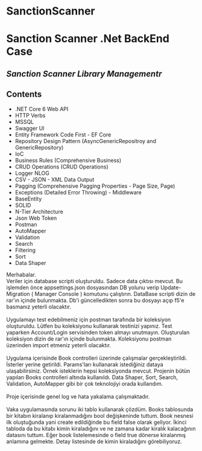 # SanctionScanner



#  Sanction Scanner .Net BackEnd Case
## _Sanction Scanner Library Managementr_

## Contents

- .NET Core 6 Web API
- HTTP Verbs
- MSSQL
- Swagger UI
- Entity Framework Code First - EF Core
- Repository Design Pattern (AsyncGenericRepositroy and GenericRepository)
- IoC
- Business Rules (Comprehensive Business)
- CRUD Operations (CRUD Operations)
- Logger NLOG
- CSV - JSON - XML Data Output
- Pagging (Comprehensive Pagging Properties - Page Size, Page)
- Exceptions (Detailed Error Throwing) - Middleware
- BaseEntity 
- SOLID
- N-Tier Architecture
- Json Web Token
- Postman
- AutoMapper
- Validation
- Search
- Filtering
- Sort
- Data Shaper

Merhabalar.
<br/>
Veriler için database scripti oluşturuldu. Sadece data çıktısı mevcut. Bu işlemden önce appsettings.json dosyasından DB yolunu verip Update-Migration ( Manager Console ) komutunu çalıştırın. 
DataBase scripti dizin de rar'ın içinde bulunmakta. Db'i güncelledikten sonra bu dosyayı açıp f5'e basmanız yeterli olacaktır.
<br/>
<br/>
Uygulamayı test edebilmeniz için postman tarafında bir koleksiyon oluşturuldu. Lütfen bu koleksiyonu kullanarak testinizi yapınız. Test yaparken Account/Login servisinden token almayı unutmayın.
Oluşturulan koleksiyon dizin de rar'ın içinde bulunmakta. Koleksiyonu postman üzerinden import etmeniz yeterli olacaktır.
<br/>
<br/>
Uygulama içerisinde Book controlleri üzerinde çalışmalar gerçekleştirildi. İsterler yerine getirildi. Params'ları kullanarak istediğiniz dataya ulaşabilirsiniz. Örnek isteklerin hepsi koleksiyonda mevcut. 
Projenin bütün yapıları Books controlleri altında kullanıldı. Data Shaper, Sort, Search, Validation, AutoMapper gibi bir çok teknolojiyi orada kullandım. 
<br/>
<br/>
Proje içerisinde genel log ve hata yakalama çalışmaktadır. 
<br/>
<br/>
Vaka uygulamasında sorunu iki tablo kullanarak çözdüm. Books tablosunda bir kitabın kiralanıp kiralanmadığını bool değişkeninde tuttum. Book nesnesi ilk oluştuğunda yani create edildiğinde bu field false olarak geliyor. 
İkinci tabloda da bu kitabı kimin kiraladığını ve ne zamana kadar kiralık kalacağının datasını tuttum. Eğer book listelemesinde o field true dönerse kiralanmış anlamına gelmekte. Detay listesinde de 
kimin kiraladığını görebiliyoruz.
<br/>
<br/>


